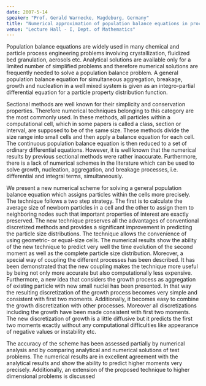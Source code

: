 ```yaml
---
date: 2007-5-14
speaker: "Prof. Gerald Warnecke, Magdeburg, Germany"
title: "Numerical approximation of population balance equations in process engineering"
venue: "Lecture Hall - I, Dept. of Mathematics"
---
```

Population balance equations are widely used in many chemical and 
particle process engineering problems involving crystallization, fluidized 
bed granulation, aerosols etc. Analytical solutions are available only for 
a limited number of simplified problems and therefore numerical solutions 
are frequently needed to solve a population balance problem. A general 
population balance equation for simultaneous aggregation, breakage, growth 
and nucleation in a well  mixed system is given as an integro-partial 
differential equation for a particle property distribution function.


Sectional methods are well known for their simplicity and 
conservation properties. Therefore numerical techniques belonging to this 
category are the most commonly used. In these methods, all particles 
within a computational cell, which in some papers is called a class, 
section or interval, are supposed to be of the same size. These methods 
divide the size range into small cells and then apply a balance equation 
for each cell. The continuous population balance equation is then reduced 
to a set of ordinary differential equations. However, it is well known 
that the numerical results by previous sectional methods were rather 
inaccurate. Furthermore, there is a lack of numerical schemes in the 
literature which can be used to solve growth, nucleation, aggregation, and 
breakage processes, i.e. differential and integral terms, simultaneously.


We present a new numerical scheme for solving a general population 
balance equation which assigns particles within the cells more precisely. 
The technique follows a two step strategy. The first is to calculate the 
average size of newborn particles in a cell and the other to assign them 
to neighboring nodes such that important properties of interest are 
exactly preserved. The new technique preserves all the advantages of 
conventional discretized methods and provides a significant improvement in 
predicting the particle size distributions. The technique allows the 
convenience of using geometric- or equal-size cells. The numerical results 
show the ability of the new technique to predict very well the time 
evolution of the second moment as well as the complete particle size 
distribution. Moreover, a special way of coupling the different processes 
has been described. It has been demonstrated that the new coupling makes 
the technique more useful by being not only more accurate but also 
computationally less expensive. Furthermore, a new idea that considers the 
growth process as aggregation of existing particle with new small nuclei 
has been presented. In that way the resulting discretization of the growth 
process becomes very simple and consistent with first two moments. 
Additionally, it becomes easy to combine the growth discretization with 
other processes. Moreover all discretizations including the growth have 
been made consistent with first two moments. The new discretization of 
growth is a little diffusive but it predicts the first two moments exactly 
without any computational difficulties like appearance of negative values 
or instability etc.


The accuracy of the scheme has been assessed partially by 
numerical analysis and by comparing analytical and numerical solutions of 
test problems. The numerical results are in excellent agreement with the 
analytical results and show the ability to predict higher moments very 
precisely.  Additionally, an extension of the proposed technique to higher 
dimensional problems is discussed
